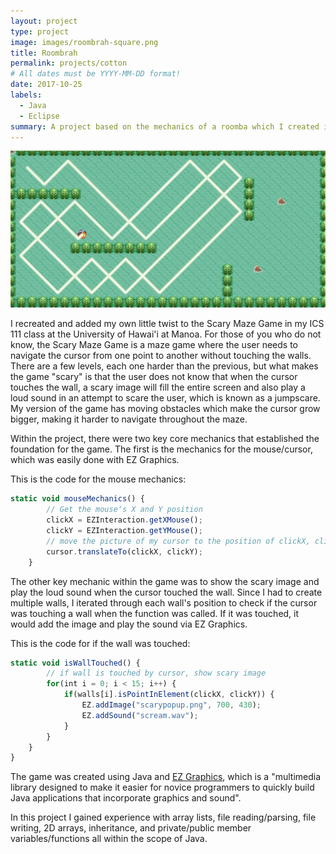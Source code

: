 ```yaml
---
layout: project
type: project
image: images/roombrah-square.png
title: Roombrah
permalink: projects/cotton
# All dates must be YYYY-MM-DD format!
date: 2017-10-25
labels:
  - Java
  - Eclipse
summary: A project based on the mechanics of a roomba which I created in my first ICS Class.
---
```


<img class="ui huge middle image" src="../images/roombrah.png">

I recreated and added my own little twist to the Scary Maze Game in my ICS 111 class at the University of Hawai'i at Manoa. For those of you who do not know, the Scary Maze Game is a maze game where the user needs to navigate the cursor from one point to another without touching the walls. There are a few levels, each one harder than the previous, but what makes the game "scary" is that the user does not know that when the cursor touches the wall, a scary image will fill the entire screen and also play a loud sound in an attempt to scare the user, which is known as a jumpscare. My version of the game has moving obstacles which make the cursor grow bigger, making it harder to navigate throughout the maze.

Within the project, there were two key core mechanics that established the foundation for the game.
The first is the mechanics for the mouse/cursor, which was easily done with EZ Graphics.

This is the code for the mouse mechanics:
```js
static void mouseMechanics() {
		// Get the mouseʻs X and Y position
		clickX = EZInteraction.getXMouse();
		clickY = EZInteraction.getYMouse();
		// move the picture of my cursor to the position of clickX, clickY
		cursor.translateTo(clickX, clickY);
	}
```

The other key mechanic within the game was to show the scary image and play the loud sound when the cursor touched the wall.
Since I had to create multiple walls, I iterated through each wall's position to check if the cursor was touching a wall when the function was called. If it was touched, it would add the image and play the sound via EZ Graphics.

This is the code for if the wall was touched:
```js
static void isWallTouched() {
		// if wall is touched by cursor, show scary image
		for(int i = 0; i < 15; i++) {
			if(walls[i].isPointInElement(clickX, clickY)) {
				EZ.addImage("scarypopup.png", 700, 430);
				EZ.addSound("scream.wav");
			}
		}
	}
}
```

The game was created using Java and <a href="http://www2.hawaii.edu/~dylank/ics111/">EZ Graphics</a>, which is a "multimedia library designed to make it easier for novice programmers to quickly build Java applications that incorporate graphics and sound". 

In this project I gained experience with array lists, file reading/parsing, file writing, 2D arrays, inheritance, and private/public member variables/functions all within the scope of Java.

